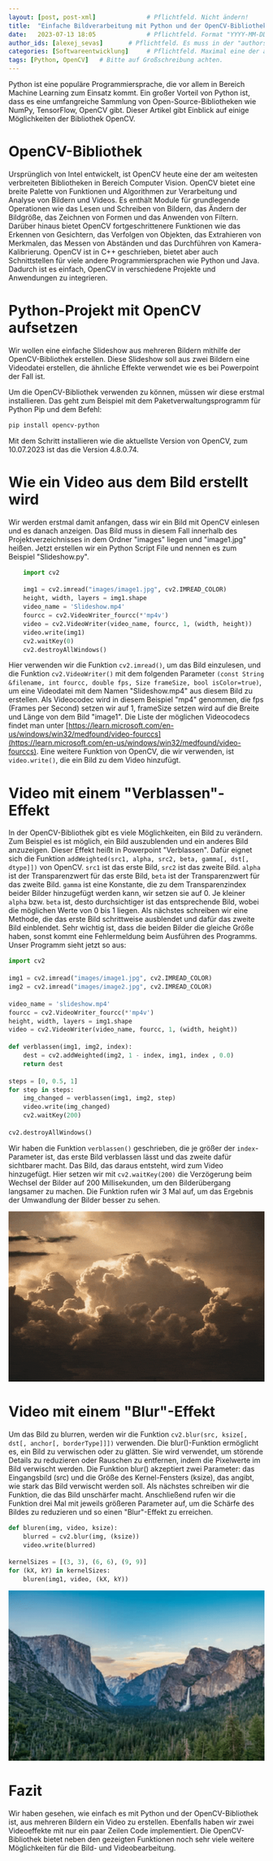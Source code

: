 ```yaml
---
layout: [post, post-xml]              # Pflichtfeld. Nicht ändern!
title:  "Einfache Bildverarbeitung mit Python und der OpenCV-Bibliothek"         # Pflichtfeld. Bitte einen Titel für den Blog Post angeben.
date:   2023-07-13 18:05              # Pflichtfeld. Format "YYYY-MM-DD HH:MM". Muss für Veröffentlichung in der Vergangenheit liegen. (Für Preview egal)
author_ids: [alexej_sevas]       # Pflichtfeld. Es muss in der "authors.yml" einen Eintrag mit diesen Namen geben.
categories: [Softwareentwicklung]     # Pflichtfeld. Maximal eine der angegebenen Kategorien verwenden.
tags: [Python, OpenCV]   # Bitte auf Großschreibung achten.
---
```



Python ist eine populäre Programmiersprache, die vor allem in Bereich Machine Learning zum Einsatz kommt.
Ein großer Vorteil von Python ist, dass es eine umfangreiche Sammlung von Open-Source-Bibliotheken wie NumPy, TensorFlow, OpenCV gibt.
Dieser Artikel gibt Einblick auf einige Möglichkeiten der Bibliothek OpenCV.

# OpenCV-Bibliothek
Ursprünglich von Intel entwickelt, ist OpenCV heute eine der am weitesten verbreiteten Bibliotheken in Bereich Computer Vision.
OpenCV bietet eine breite Palette von Funktionen und Algorithmen zur Verarbeitung und Analyse von Bildern und Videos.
Es enthält Module für grundlegende Operationen wie das Lesen und Schreiben von Bildern, das Ändern der Bildgröße,
das Zeichnen von Formen und das Anwenden von Filtern.
Darüber hinaus bietet OpenCV fortgeschrittenere Funktionen wie das Erkennen von Gesichtern, das Verfolgen von Objekten, 
das Extrahieren von Merkmalen, das Messen von Abständen und das Durchführen von Kamera-Kalibrierung.
OpenCV ist in C++ geschrieben, bietet aber auch Schnittstellen für viele andere Programmiersprachen wie Python und Java.
Dadurch ist es einfach, OpenCV in verschiedene Projekte und Anwendungen zu integrieren.

# Python-Projekt mit OpenCV aufsetzen
Wir wollen eine einfache Slideshow aus mehreren Bildern mithilfe der OpenCV-Bibliothek erstellen.
Diese Slideshow soll aus zwei Bildern eine Videodatei erstellen, die ähnliche Effekte verwendet wie es bei Powerpoint der Fall ist.

Um die OpenCV-Bibliothek verwenden zu können, müssen wir diese erstmal installieren.
Das geht zum Beispiel mit dem Paketverwaltungsprogramm für Python Pip und dem Befehl:

```powershell
pip install opencv-python
```

Mit dem Schritt installieren wie die aktuellste Version von OpenCV, zum 10.07.2023 ist das die Version 4.8.0.74.

# Wie ein Video aus dem Bild erstellt wird
Wir werden erstmal damit anfangen, dass wir ein Bild mit OpenCV einlesen und es danach anzeigen.
Das Bild muss in diesem Fall innerhalb des Projektverzeichnisses in dem Ordner "images" liegen und "image1.jpg" heißen.
Jetzt erstellen wir ein Python Script File und nennen es zum Beispiel "Slideshow.py".

```python
    import cv2

    img1 = cv2.imread("images/image1.jpg", cv2.IMREAD_COLOR)
    height, width, layers = img1.shape
    video_name = 'Slideshow.mp4'
    fourcc = cv2.VideoWriter_fourcc(*'mp4v')
    video = cv2.VideoWriter(video_name, fourcc, 1, (width, height))
    video.write(img1)
    cv2.waitKey(0)
    cv2.destroyAllWindows()
```

Hier verwenden wir die Funktion `cv2.imread()`, um das Bild einzulesen, und die Funktion `cv2.VideoWriter()` mit dem folgenden
Parameter `(const String &filename, int fourcc, double fps, Size frameSize, bool isColor=true)`,
um eine Videodatei mit dem Namen "Slideshow.mp4" aus diesem Bild zu erstellen. Als Videocodec
wird in diesem Beispiel "mp4" genommen, die fps (Frames per Second) setzen wir auf 1, frameSize setzen wird auf die Breite und 
Länge von dem Bild "image1".
Die Liste der möglichen Videocodecs findet man unter [https://learn.microsoft.com/en-us/windows/win32/medfound/video-fourccs](https://learn.microsoft.com/en-us/windows/win32/medfound/video-fourccs).
Eine weitere Funktion von OpenCV, die wir verwenden, ist `video.write()`, die ein Bild zu dem Video hinzufügt.

# Video mit einem "Verblassen"-Effekt
In der OpenCV-Bibliothek gibt es viele Möglichkeiten, ein Bild zu verändern.
Zum Beispiel es ist möglich, ein Bild auszublenden und ein anderes Bild anzuzeigen.
Dieser Effekt heißt in Powerpoint "Verblassen".
Dafür eignet sich die Funktion `addWeighted(src1, alpha, src2, beta, gamma[, dst[, dtype]])` von OpenCV.
`src1` ist das erste Bild, `src2` ist das zweite Bild.
`alpha` ist der Transparenzwert für das erste Bild,
`beta` ist der Transparenzwert für das zweite Bild.
`gamma` ist eine Konstante, die zu dem Transparenzindex beider Bilder hinzugefügt werden kann, wir setzen sie auf 0.
Je kleiner `alpha` bzw. `beta` ist, desto durchsichtiger ist das entsprechende Bild, wobei die möglichen Werte von 0 bis 1 liegen.
Als nächstes schreiben wir eine Methode, die das erste Bild schrittweise ausblendet und dafür das zweite Bild einblendet.
Sehr wichtig ist, dass die beiden Bilder die gleiche Größe haben, sonst kommt eine Fehlermeldung beim Ausführen des Programms.
Unser Programm sieht jetzt so aus: 

```python
import cv2

img1 = cv2.imread("images/image1.jpg", cv2.IMREAD_COLOR)
img2 = cv2.imread("images/image2.jpg", cv2.IMREAD_COLOR)

video_name = 'slideshow.mp4'
fourcc = cv2.VideoWriter_fourcc(*'mp4v')
height, width, layers = img1.shape
video = cv2.VideoWriter(video_name, fourcc, 1, (width, height))

def verblassen(img1, img2, index):
    dest = cv2.addWeighted(img2, 1 - index, img1, index , 0.0)
    return dest

steps = [0, 0.5, 1]
for step in steps:
    img_changed = verblassen(img1, img2, step)
    video.write(img_changed)
    cv2.waitKey(200)

cv2.destroyAllWindows()
```

Wir haben die Funktion `verblassen()` geschrieben, die je größer der `index`-Parameter ist, das erste Bild verblassen lässt und
das zweite dafür sichtbarer macht. 
Das Bild, das daraus entsteht, wird zum Video hinzugefügt.
Hier setzen wir mit `cv2.waitKey(200)` die Verzögerung beim Wechsel der Bilder auf 200 Millisekunden, um den Bilderübergang langsamer zu machen.
Die Funktion rufen wir 3 Mal auf, um das Ergebnis der Umwandlung der Bilder besser zu sehen.

![VerblassenEffekt](/assets/images/posts/python-bildverarbeitung/verblassenEffekt.gif)

# Video mit einem "Blur"-Effekt
Um das Bild zu blurren, werden wir die Funktion `cv2.blur(src, ksize[, dst[, anchor[, borderType]]])` verwenden.
Die blur()-Funktion ermöglicht es, ein Bild zu verwischen oder zu glätten. Sie wird verwendet, um störende Details zu reduzieren oder Rauschen zu entfernen, indem die Pixelwerte im Bild verwischt werden.
Die Funktion blur() akzeptiert zwei Parameter: das Eingangsbild (src) und die Größe des Kernel-Fensters (ksize), das angibt, wie stark das Bild verwischt werden soll.
Als nächstes schreiben wir die Funktion, die das Bild unschärfer macht.
Anschließend rufen wir die Funktion drei Mal mit jeweils größeren Parameter auf, um die Schärfe des Bildes zu reduzieren und so einen "Blur"-Effekt zu erreichen.

```python
def bluren(img, video, ksize):
    blurred = cv2.blur(img, (ksize))
    video.write(blurred)

kernelSizes = [(3, 3), (6, 6), (9, 9)]
for (kX, kY) in kernelSizes:
    bluren(img1, video, (kX, kY))
```

![BlurEffekt](/assets/images/posts/python-bildverarbeitung/blurEffekt.gif)

# Fazit

Wir haben gesehen, wie einfach es mit Python und der OpenCV-Bibliothek ist, aus mehreren Bildern ein Video zu erstellen.
Ebenfalls haben wir zwei Videoeffekte mit nur ein paar Zeilen Code implementiert.
Die OpenCV-Bibliothek bietet neben den gezeigten Funktionen noch sehr viele weitere Möglichkeiten für die Bild- und Videobearbeitung.



